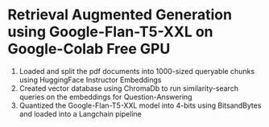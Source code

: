 # Retrieval Augmented Generation using Google-Flan-T5-XXL on Google-Colab Free GPU
1. Loaded and split the pdf documents into 1000-sized queryable chunks using HuggingFace Instructor Embeddings
2. Created vector database using ChromaDb to run similarity-search queries on the embeddings for Question-Answering
3. Quantized the Google-Flan-T5-XXL model into 4-bits using BitsandBytes and loaded into a Langchain pipeline
